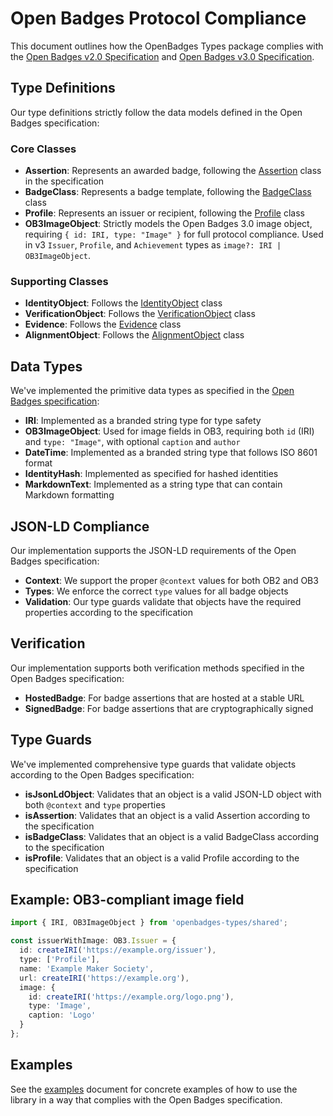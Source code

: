 # Open Badges Protocol Compliance

This document outlines how the OpenBadges Types package complies with the [Open Badges v2.0 Specification](https://www.imsglobal.org/sites/default/files/Badges/OBv2p0Final/index.html) and [Open Badges v3.0 Specification](https://www.imsglobal.org/spec/ob/v3p0/#profile).

## Type Definitions

Our type definitions strictly follow the data models defined in the Open Badges specification:

### Core Classes

- **Assertion**: Represents an awarded badge, following the [Assertion](https://www.imsglobal.org/sites/default/files/Badges/OBv2p0Final/index.html#Assertion) class in the specification
- **BadgeClass**: Represents a badge template, following the [BadgeClass](https://www.imsglobal.org/sites/default/files/Badges/OBv2p0Final/index.html#BadgeClass) class
- **Profile**: Represents an issuer or recipient, following the [Profile](https://www.imsglobal.org/sites/default/files/Badges/OBv2p0Final/index.html#Profile) class
- **OB3ImageObject**: Strictly models the Open Badges 3.0 image object, requiring `{ id: IRI, type: "Image" }` for full protocol compliance. Used in v3 `Issuer`, `Profile`, and `Achievement` types as `image?: IRI | OB3ImageObject`.

### Supporting Classes

- **IdentityObject**: Follows the [IdentityObject](https://www.imsglobal.org/sites/default/files/Badges/OBv2p0Final/index.html#IdentityObject) class
- **VerificationObject**: Follows the [VerificationObject](https://www.imsglobal.org/sites/default/files/Badges/OBv2p0Final/index.html#VerificationObject) class
- **Evidence**: Follows the [Evidence](https://www.imsglobal.org/sites/default/files/Badges/OBv2p0Final/index.html#Evidence) class
- **AlignmentObject**: Follows the [AlignmentObject](https://www.imsglobal.org/sites/default/files/Badges/OBv2p0Final/index.html#Alignment) class

## Data Types

We've implemented the primitive data types as specified in the [Open Badges specification](https://www.imsglobal.org/sites/default/files/Badges/OBv2p0Final/index.html#datatypes):

- **IRI**: Implemented as a branded string type for type safety
- **OB3ImageObject**: Used for image fields in OB3, requiring both `id` (IRI) and `type: "Image"`, with optional `caption` and `author`
- **DateTime**: Implemented as a branded string type that follows ISO 8601 format
- **IdentityHash**: Implemented as specified for hashed identities
- **MarkdownText**: Implemented as a string type that can contain Markdown formatting

## JSON-LD Compliance

Our implementation supports the JSON-LD requirements of the Open Badges specification:

- **Context**: We support the proper `@context` values for both OB2 and OB3
- **Types**: We enforce the correct `type` values for all badge objects
- **Validation**: Our type guards validate that objects have the required properties according to the specification

## Verification

Our implementation supports both verification methods specified in the Open Badges specification:

- **HostedBadge**: For badge assertions that are hosted at a stable URL
- **SignedBadge**: For badge assertions that are cryptographically signed

## Type Guards

We've implemented comprehensive type guards that validate objects according to the Open Badges specification:

- **isJsonLdObject**: Validates that an object is a valid JSON-LD object with both `@context` and `type` properties
- **isAssertion**: Validates that an object is a valid Assertion according to the specification
- **isBadgeClass**: Validates that an object is a valid BadgeClass according to the specification
- **isProfile**: Validates that an object is a valid Profile according to the specification

## Example: OB3-compliant image field

```typescript
import { IRI, OB3ImageObject } from 'openbadges-types/shared';

const issuerWithImage: OB3.Issuer = {
  id: createIRI('https://example.org/issuer'),
  type: ['Profile'],
  name: 'Example Maker Society',
  url: createIRI('https://example.org'),
  image: {
    id: createIRI('https://example.org/logo.png'),
    type: 'Image',
    caption: 'Logo'
  }
};
```

## Examples

See the [examples](./examples.md) document for concrete examples of how to use the library in a way that complies with the Open Badges specification.
